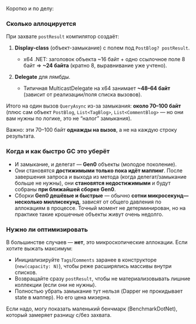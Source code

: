 Коротко и по делу:

### Сколько аллоцируется

При захвате `postResult` компилятор создаёт:

1. **Display-class** (объект-замыкание) с полем под `PostBlog? postResult`.

    * x64 .NET: заголовок объекта \~16 байт + одно ссылочное поле 8 байт ⇒ **\~24 байта** (кратно 8, выравнивание уже учтено).
2. **Delegate** для лямбды.

    * Типичная MulticastDelegate на x64 занимает **\~48–64 байт** (зависит от реализации/поля списка вызовов).

Итого на один вызов `QueryAsync` из-за замыкания: **около 70–100 байт** (плюс сам объект `PostBlog`, `List<TagBlog>`, `List<CommentBlog>` — но они вам нужны по логике, это не “налог” замыкания).

Важно: эти 70–100 байт **однажды на вызов**, а не на каждую строку результата.

### Когда и как быстро GC это уберёт

* И замыкание, и делегат — **Gen0** объекты (молодое поколение).
* Они становятся **достижимыми только пока идёт маппинг**. После завершения запроса и выхода из метода (когда делегат/замыкание больше не нужны), они **становятся недостижимыми** и будут собраны **при ближайшей сборке Gen0**.
* Сборки **Gen0 дешёвые и быстрые** — обычно **сотни микросекунд—несколько миллисекунд**, зависят от общего давления по аллокациям в процессе. Точный момент не детерминирован, но на практике такие крошечные объекты живут очень недолго.

### Нужно ли оптимизировать

В большинстве случаев — **нет**, это микроскопические аллокации. Если хотите выжать максимум:

* Инициализируйте `Tags`/`Comments` заранее в конструкторе (`new(capacity: N)`), чтобы реже расширялись массивы внутри списков.
* Возвращайте сразу `postResult`, чтобы не материализовывать лишние коллекции (если они не нужны).
* Полностью убрать замыкание тут нельзя (Dapper не прокидывает state в маппер). Но его цена мизерна.

Если надо, могу показать маленький бенчмарк (BenchmarkDotNet), который замеряет разницу с/без захвата.
